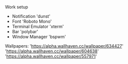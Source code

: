 Work setup

   * Notification  'dunst'
   * Font 'Roboto Mono'
   * Terminal Emulator 'xterm'
   * Bar 'polybar'
   * Window Manager 'bspwm'

Wallpapers: 'https://alpha.wallhaven.cc/wallpaper/634427' 'https://alpha.wallhaven.cc/wallpaper/604638' 'https://alpha.wallhaven.cc/wallpaper/557971'
